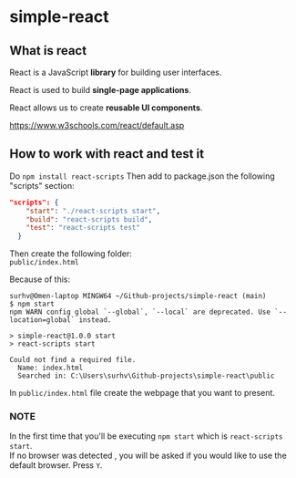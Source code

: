# simple-react
## What is react
React is a JavaScript **library** for building user interfaces.

React is used to build **single-page applications**.

React allows us to create **reusable UI components**.

https://www.w3schools.com/react/default.asp

## How to work with react and test it
Do `npm install react-scripts`
Then add to package.json the following "scripts" section:  
```json
"scripts": {
    "start": "./react-scripts start",
    "build": "react-scripts build",
    "test": "react-scripts test"
  }
```

Then create the following folder:  
`public/index.html`

Because of this:
```
surhv@Omen-laptop MINGW64 ~/Github-projects/simple-react (main)
$ npm start
npm WARN config global `--global`, `--local` are deprecated. Use `--location=global` instead.

> simple-react@1.0.0 start
> react-scripts start

Could not find a required file.
  Name: index.html
  Searched in: C:\Users\surhv\Github-projects\simple-react\public

```

In `public/index.html` file create the webpage that you want to present.  

### NOTE
In the first time that you'll be executing `npm start` which is `react-scripts start`.  
If no browser was detected , you will be asked if you would like to use the default browser. Press `Y`.  


